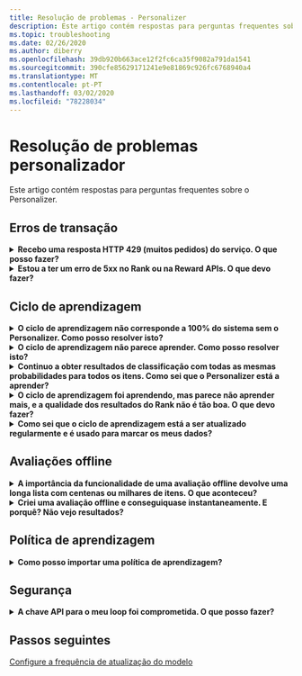 ```yaml
---
title: Resolução de problemas - Personalizer
description: Este artigo contém respostas para perguntas frequentes sobre o Personalizer.
ms.topic: troubleshooting
ms.date: 02/26/2020
ms.author: diberry
ms.openlocfilehash: 39db920b663ace12f2fc6ca35f9082a791da1541
ms.sourcegitcommit: 390cfe85629171241e9e81869c926fc6768940a4
ms.translationtype: MT
ms.contentlocale: pt-PT
ms.lasthandoff: 03/02/2020
ms.locfileid: "78228034"
---
```

# <a name="personalizer-troubleshooting"></a>Resolução de problemas personalizador

Este artigo contém respostas para perguntas frequentes sobre o Personalizer.

## <a name="transaction-errors"></a>Erros de transação

<details>
<summary><b>Recebo uma resposta HTTP 429 (muitos pedidos) do serviço. O que posso fazer?</b></summary>

**Resposta**: Se escolheu um nível de preço gratuito quando criou a instância Personalizer, existe um limite de quota no número de pedidos de Rank que são permitidos. Reveja a sua taxa de chamada API para o Rank API (no painel de métricas no portal Azure para o seu recurso Personalizer) e ajuste o nível de preços (no painel de nível de preços) se se esperar que o seu volume de chamadas aumente para além do limiar para o nível de preços escolhido.

</details>

<details>
<summary><b>Estou a ter um erro de 5xx no Rank ou na Reward APIs. O que devo fazer?</b></summary>

**Resposta**: Estas questões devem ser transparentes. Se continuarem, contacte o suporte selecionando **Novo pedido** de suporte na secção Suporte + resolução de **problemas,** no portal Azure para o seu recurso Personalizer.

</details>

## <a name="learning-loop"></a>Ciclo de aprendizagem

<details>
<summary>
<b>O ciclo de aprendizagem não corresponde a 100% do sistema sem o Personalizer. Como posso resolver isto?</b></summary>

**Resposta**: As razões pelas quais não alcança o seu objetivo com o ciclo de aprendizagem:
* Não há funcionalidades suficientes enviadas com chamada API rank
* Bugs nas funcionalidades enviadas - tais como o envio de dados de funcionalidades não agregados, tais como selos de tempo para rank API
* Bugs com processamento de loop - como não enviar dados de recompensa para Reward API para eventos

Para corrigir, é necessário alterar o processamento alterando as funcionalidades enviadas para o loop, ou certificar-se de que a recompensa é uma avaliação correta da qualidade da resposta do Rank.

</details>

<details>
<summary>
<b>O ciclo de aprendizagem não parece aprender. Como posso resolver isto?</b></summary>

**Resposta**: O ciclo de aprendizagem precisa de alguns milhares de chamadas de recompensa antes que as chamadas de Rank priorizem eficazmente.

Se não tem a certeza de como o seu ciclo de aprendizagem se está a comportar, faça uma [avaliação offline](concepts-offline-evaluation.md)e aplique a política de aprendizagem corrigida.

</details>

<details>
<summary><b>Continuo a obter resultados de classificação com todas as mesmas probabilidades para todos os itens. Como sei que o Personalizer está a aprender?</b></summary>

**Resposta**: O Personalizer devolve as mesmas probabilidades num resultado de API de Rank quando acaba de começar e tem um modelo _vazio,_ ou quando reinicia o Personalizer Loop, e o seu modelo ainda se encontra dentro do período de frequência de atualização do **Modelo.**

Quando o novo período de atualização começar, o modelo atualizado é utilizado e verá que as probabilidades mudam.

</details>

<details>
<summary><b>O ciclo de aprendizagem foi aprendendo, mas parece não aprender mais, e a qualidade dos resultados do Rank não é tão boa. O que devo fazer?</b></summary>

**Resposta:**
* Certifique-se de que concluiu e aplicou uma avaliação no portal Azure para esse recurso Personalizer (ciclo de aprendizagem).
* Certifique-se de que todas as recompensas são enviadas, através da API recompensa, e processadas.

</details>


<details>
<summary><b>Como sei que o ciclo de aprendizagem está a ser atualizado regularmente e é usado para marcar os meus dados?</b></summary>

**Resposta**: Pode encontrar o momento em que o modelo foi atualizado pela última vez na página de Definições de **Modelo e Aprendizagem** do portal Azure. Se vir um carimbo de tempo antigo, é provável que não esteja a enviar as chamadas de Rank and Reward. Se o serviço não tiver dados de entrada, não atualiza a aprendizagem. Se vir que o ciclo de aprendizagem não está a ser atualizado com frequência, pode editar a frequência de **Atualização**do Modelo do loop .

</details>

## <a name="offline-evaluations"></a>Avaliações offline

<details>
<summary><b>A importância da funcionalidade de uma avaliação offline devolve uma longa lista com centenas ou milhares de itens. O que aconteceu?</b></summary>

**Resposta**: Isto deve-se tipicamente a carimbos de tempo, iDs de utilizador ou algumas outras funcionalidades de grãos finos enviadas.

</details>

<details>
<summary><b>Criei uma avaliação offline e conseguiquase instantaneamente. E porquê? Não vejo resultados?</b></summary>

**Resposta**: A avaliação offline utiliza os dados do modelo treinados dos eventos nesse período de tempo. Se não tiver enviado quaisquer dados no período de tempo entre o início e o fim da avaliação, irá completar sem quaisquer resultados. Envie uma nova avaliação offline selecionando um intervalo de tempo com eventos que sabe terem sido enviados para personalizer.

</details>


## <a name="learning-policy"></a>Política de aprendizagem

<details>
<summary><b>Como posso importar uma política de aprendizagem?</b></summary>

**Resposta**: Saiba mais sobre [conceitos](concept-active-learning.md#understand-learning-policy-settings) de política de aprendizagem e [como aplicar](how-to-manage-model.md) uma nova política de aprendizagem. Se não quiser selecionar uma política de aprendizagem, pode usar a [avaliação offline](how-to-offline-evaluation.md) para sugerir uma política de aprendizagem, com base nos seus eventos atuais.

</details>

## <a name="security"></a>Segurança

<details>
<summary><b>A chave API para o meu loop foi comprometida. O que posso fazer?</b></summary>

**Resposta:** Pode regenerar uma tecla depois de trocar os seus clientes para utilizar a outra tecla. Ter duas chaves permite-lhe propagar a chave de forma preguiçosa sem ter de ter tempo de descanso. Recomendamos que o faça num ciclo regular como medida de segurança.

</details>

## <a name="next-steps"></a>Passos seguintes

[Configure a frequência de atualização do modelo](how-to-settings.md#model-update-frequency)